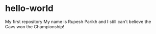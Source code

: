 # hello-world
My first repository
My name is Rupesh Parikh and I still can't believe the Cavs won the Championship!

